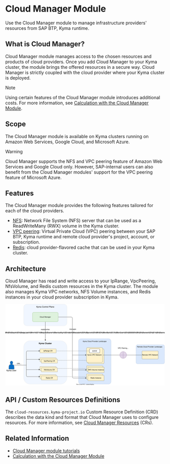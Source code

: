 
# Cloud Manager Module

Use the Cloud Manager module to manage infrastructure providers' resources from SAP BTP, Kyma runtime.

## What is Cloud Manager?

Cloud Manager module manages access to the chosen resources and products of cloud providers. Once you add Cloud Manager to your Kyma cluster, the module brings the offered resources in a secure way. Cloud Manager is strictly coupled with the cloud provider where your Kyma cluster is deployed.

> [!NOTE]
> Using certain features of the Cloud Manager module introduces additional costs. For more information, see [Calculation with the Cloud Manager Module](https://help.sap.com/docs/btp/sap-business-technology-platform-internal/commercial-information-sap-btp-kyma-runtime?state=DRAFT&version=Internal#loioc33bb114a86e474a95db29cfd53f15e6__section_cloud_manager).

## Scope

The Cloud Manager module is available on Kyma clusters running on Amazon Web Services, Google Cloud, and Microsoft Azure.

> [!WARNING]
> Cloud Manager supports the NFS and VPC peering feature of Amazon Web Services and Google Cloud only.
> However, SAP-internal users can also benefit from the Cloud Manager modules' support for the VPC peering feature of Microsoft Azure. <!-- VPC peering for Microsoft Azure is visible only in the Internal DRAFT version of Help Portal docs and it is not part of the Cloud Production version of Help Portal docs -->

## Features

The Cloud Manager module provides the following features tailored for each of the cloud providers.

* [NFS](./00-20-nfs.md): Network File System (NFS) server that can be used as a ReadWriteMany (RWX) volume in the Kyma cluster.
* [VPC peering](./00-30-vpc-peering.md): Virtual Private Cloud (VPC) peering between your SAP BTP, Kyma runtime and remote cloud provider's project, account, or subscription.
* [Redis](./00-40-redis.md): cloud provider-flavored cache that can be used in your Kyma cluster.

## Architecture

Cloud Manager has read and write access to your IpRange, VpcPeering, NfsVolume, and Redis custom resources in the Kyma cluster. The module also manages Kyma VPC networks, NFS Volume instances, and Redis instances in your cloud provider subscription in Kyma.

![Cloud Manager Architecture](./assets/cloud-manager-architecture.drawio.svg)

## API / Custom Resources Definitions

The `cloud-resources.kyma-project.io` Custom Resource Definition (CRD) describes the data kind and format that Cloud Manager uses to configure resources. For more information, see [Cloud Manager Resources](./resources/README.md) (CRs).

## Related Information

* [Cloud Manager module tutorials](./tutorials/README.md)
* [Calculation with the Cloud Manager Module](https://help.sap.com/docs/btp/sap-business-technology-platform-internal/commercial-information-sap-btp-kyma-runtime?state=DRAFT&version=Internal#calculation-with-the-cloud-manager-module)

